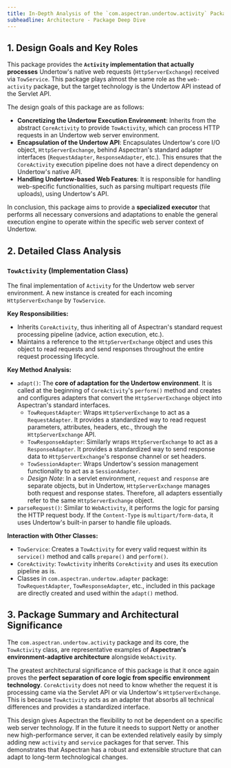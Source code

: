 ```yaml
---
title: In-Depth Analysis of the `com.aspectran.undertow.activity` Package
subheadline: Architecture - Package Deep Dive
---
```


## 1. Design Goals and Key Roles

This package provides the **`Activity` implementation that actually processes** Undertow's native web requests (`HttpServerExchange`) received via `TowService`. This package plays almost the same role as the `web-activity` package, but the target technology is the Undertow API instead of the Servlet API.

The design goals of this package are as follows:

-   **Concretizing the Undertow Execution Environment**: Inherits from the abstract `CoreActivity` to provide `TowActivity`, which can process HTTP requests in an Undertow web server environment.
-   **Encapsulation of the Undertow API**: Encapsulates Undertow's core I/O object, `HttpServerExchange`, behind Aspectran's standard adapter interfaces (`RequestAdapter`, `ResponseAdapter`, etc.). This ensures that the `CoreActivity` execution pipeline does not have a direct dependency on Undertow's native API.
-   **Handling Undertow-based Web Features**: It is responsible for handling web-specific functionalities, such as parsing multipart requests (file uploads), using Undertow's API.

In conclusion, this package aims to provide a **specialized executor** that performs all necessary conversions and adaptations to enable the general execution engine to operate within the specific web server context of Undertow.

## 2. Detailed Class Analysis

### `TowActivity` (Implementation Class)

The final implementation of `Activity` for the Undertow web server environment. A new instance is created for each incoming `HttpServerExchange` by `TowService`.

**Key Responsibilities:**
-   Inherits `CoreActivity`, thus inheriting all of Aspectran's standard request processing pipeline (advice, action execution, etc.).
-   Maintains a reference to the `HttpServerExchange` object and uses this object to read requests and send responses throughout the entire request processing lifecycle.

**Key Method Analysis:**
-   `adapt()`: The **core of adaptation for the Undertow environment**. It is called at the beginning of `CoreActivity`'s `perform()` method and creates and configures adapters that convert the `HttpServerExchange` object into Aspectran's standard interfaces.
    -   `TowRequestAdapter`: Wraps `HttpServerExchange` to act as a `RequestAdapter`. It provides a standardized way to read request parameters, attributes, headers, etc., through the `HttpServerExchange` API.
    -   `TowResponseAdapter`: Similarly wraps `HttpServerExchange` to act as a `ResponseAdapter`. It provides a standardized way to send response data to `HttpServerExchange`'s response channel or set headers.
    -   `TowSessionAdapter`: Wraps Undertow's session management functionality to act as a `SessionAdapter`.
    -   *Design Note*: In a servlet environment, `request` and `response` are separate objects, but in Undertow, `HttpServerExchange` manages both request and response states. Therefore, all adapters essentially refer to the same `HttpServerExchange` object.
-   `parseRequest()`: Similar to `WebActivity`, it performs the logic for parsing the HTTP request body. If the `Content-Type` is `multipart/form-data`, it uses Undertow's built-in parser to handle file uploads.

**Interaction with Other Classes:**
-   `TowService`: Creates a `TowActivity` for every valid request within its `service()` method and calls `prepare()` and `perform()`.
-   `CoreActivity`: `TowActivity` inherits `CoreActivity` and uses its execution pipeline as is.
-   Classes in `com.aspectran.undertow.adapter` package: `TowRequestAdapter`, `TowResponseAdapter`, etc., included in this package are directly created and used within the `adapt()` method.

## 3. Package Summary and Architectural Significance

The `com.aspectran.undertow.activity` package and its core, the `TowActivity` class, are representative examples of **Aspectran's environment-adaptive architecture** alongside `WebActivity`.

The greatest architectural significance of this package is that it once again proves the **perfect separation of core logic from specific environment technology**. `CoreActivity` does not need to know whether the request it is processing came via the Servlet API or via Undertow's `HttpServerExchange`. This is because `TowActivity` acts as an adapter that absorbs all technical differences and provides a standardized interface.

This design gives Aspectran the flexibility to not be dependent on a specific web server technology. If in the future it needs to support Netty or another new high-performance server, it can be extended relatively easily by simply adding new `activity` and `service` packages for that server. This demonstrates that Aspectran has a robust and extensible structure that can adapt to long-term technological changes.
